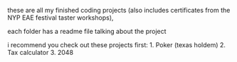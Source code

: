 these are all my finished coding projects (also includes certificates from the NYP EAE festival taster workshops), 

each folder has a readme file talking about the project

i recommend you check out these projects first:
	1. Poker (texas holdem)
	2. Tax calculator
	3. 2048
